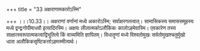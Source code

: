 +++
title = "33 अक्षराणामकारोऽस्मि"

+++
।।।10.33।। अक्षराणां वर्णानां मध्ये अकारोऽस्मि; सर्वाक्षरगतत्वात्।
सामासिकस्य समाससमूहस्य मध्ये द्वन्द्वःगोपीमाधवौ इत्यादिरस्मि। अक्षयः
लीलात्मकोऽलौकिकः कालोऽहमेवास्मि। एवकारेण तस्य
साक्षात्स्वरूपात्मकत्वाद्विभूतित्वे किं वाच्यमिति ज्ञापितम्। विधातॄणां
मध्ये विश्वतोमुखः सर्वतोमुखश्चतुर्मुखो धाता
अलौकिकसृष्टिकर्त्ताऽहमस्मीत्यर्थः।  
  

